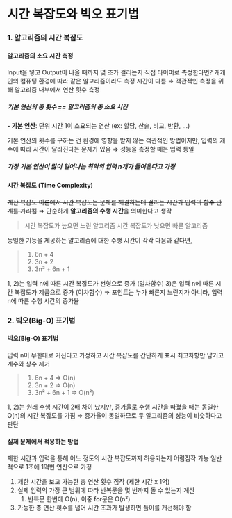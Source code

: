 # 시간 복잡도와 빅오 표기법

### 1. 알고리즘의 시간 복잡도

#### 알고리즘의 소요 시간 측정
Input을 넣고 Output이 나올 때까지 몇 초가 걸리는지 직접 타이머로 측정한다면?
개개인의 컴퓨팅 환경에 따라 같은 알고리즘이라도 측정 시간이 다름
 ⇒ 객관적인 측정을 위해 알고리즘 내부에서 연산 횟수 측정
##### 기본 연산의 총 횟수 == 알고리즘의 총 소요 시간
**- 기본 연산**: 단위 시간 1이 소요되는 연산 (ex: 할당, 산술, 비교, 반환, ...)

기본 연산의 횟수를 구하는 건 환경에 영향을 받지 않는 객관적인 방법이지만,
입력의 개수에 따라 시간이 달라진다는 문제가 있음
 ⇒ 성능을 측정할 때는 입력 통일
##### 가장 기본 연산이 많이 일어나는 최악의 입력 n개가 들어온다고 가정


#### 시간 복잡도 (Time Complexity)
~~계산 복잡도 이론에서 시간 복잡도는 문제를 해결하는데 걸리는 시간과 입력의 함수 관계를 가리킴~~
 ⇒ 단순하게 **알고리즘의 수행 시간**을 의미한다고 생각
> 시간 복잡도가 높으면 느린 알고리즘
> 시간 복잡도가 낮으면 빠른 알고리즘

동일한 기능을 제공하는 알고리즘에 대한 수행 시간이 각각 다음과 같다면,
>1)  6n + 4
> 2) 3n + 2
> 3) 3n² + 6n + 1

1, 2)는 입력 n에 따른 시간 복잡도가 선형으로 증가 (일차함수)
3)은 입력 n에 따른 시간 복잡도가 제곱으로 증가 (이차함수)
 ⇒ 포인트는 누가 빠른지 느린지가 아니라, 입력 n에 따른 수행 시간의 증가율


### 2. 빅오(Big-O) 표기법

#### 빅오(Big-O) 표기법
입력 n이 무한대로 커진다고 가정하고 시간 복잡도를 간단하게 표시
최고차항만 남기고 계수와 상수 제거

> 1) 6n + 4 ⇒ O(n)
> 2) 3n + 2 ⇒ O(n)
> 3) 3n² + 6n + 1 ⇒ O(n²)

1, 2)는 원래 수행 시간이 2배 차이 났지만, 
증가율로 수행 시간을 따졌을 때는 동일한 O(n)의 시간 복잡도를 가짐
 ⇒ 증가율이 동일하므로 두 알고리즘의 성능이 비슷하다고 판단


#### 실제 문제에서 적용하는 방법
제한 시간과 입력을 통해 어느 정도의 시간 복잡도까지 허용되는지 어림짐작 가능
일반적으로 1초에 1억번 연산으로 가정
1. 제한 시간을 보고 가능한 총 연산 횟수 짐작 (제한 시간 x 1억)
2. 실제 입력의 가장 큰 범위에 따라 반복문을 몇 번까지 돌 수 있는지 계산
	1. 반복문 한번에 O(n), 이중 for문은 O(n²)
3. 가능한 총 연산 횟수를 넘어 시간 초과가 발생하면 풀이를 개선해야 함

